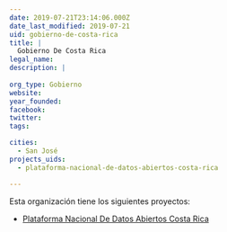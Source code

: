 ```yaml
---
date: 2019-07-21T23:14:06.000Z
date_last_modified: 2019-07-21
uid: gobierno-de-costa-rica
title: |
  Gobierno De Costa Rica
legal_name: 
description: |
  
org_type: Gobierno
website: 
year_founded: 
facebook: 
twitter: 
tags:

cities: 
  - San José
projects_uids:
  - plataforma-nacional-de-datos-abiertos-costa-rica

---
```


Esta organización tiene los siguientes proyectos:

- [Plataforma Nacional De Datos Abiertos Costa Rica](/proyectos/plataforma-nacional-de-datos-abiertos-costa-rica)
